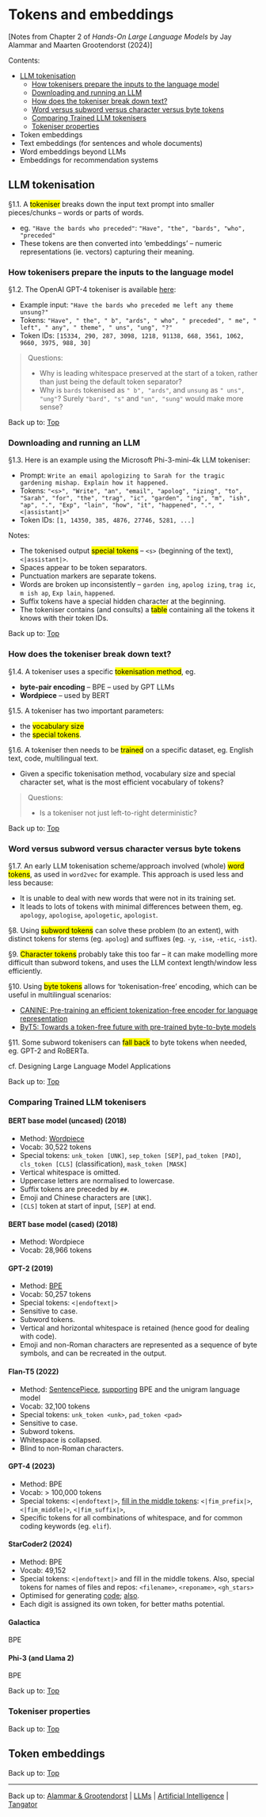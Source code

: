# Tokens and embeddings

[Notes from Chapter 2 of *Hands-On Large Language Models* by Jay Alammar and Maarten Grootendorst (2024)]

Contents:
- [LLM tokenisation](#llm-tokenisation)
  - [How tokenisers prepare the inputs to the language model](#how-tokenisers-prepare-the-inputs-to-the-language-model)
  - [Downloading and running an LLM](#downloading-and-running-an-llm)
  - [How does the tokeniser break down text?](#how-does-the-tokeniser-break-down-text)
  - [Word versus subword versus character versus byte tokens](#word-versus-subword-versus-character-versus-byte-tokens)
  - [Comparing Trained LLM tokenisers](#comparing-trained-llm-tokenisers)
  - [Tokeniser properties](#tokeniser-properties)
- Token embeddings
- Text embeddings (for sentences and whole documents)
- Word embeddings beyond LLMs
- Embeddings for recommendation systems

## LLM tokenisation

§1.1. A <mark>tokeniser</mark> breaks down the input text prompt into smaller pieces/chunks – words or parts of words.
- eg. `"Have the bards who preceded"`: `"Have", "the", "bards", "who", "preceded"`
- These tokens are then converted into ‘embeddings’ – numeric representations (ie. vectors) capturing their meaning.

### How tokenisers prepare the inputs to the language model

§1.2. The OpenAI GPT-4 tokeniser is available [here](https://platform.openai.com/tokenizer):
- Example input: `"Have the bards who preceded me left any theme unsung?"`
- Tokens: `"Have", " the", " b", "ards", " who", " preceded", " me", " left", " any", " theme", " uns", "ung", "?"`
- Token IDs: `[15334, 290, 287, 3098, 1218, 91138, 668, 3561, 1062, 9660, 3975, 988, 30]`

> Questions:
> - Why is leading whitespace preserved at the start of a token, rather than just being the default token separator?
> - Why is `bards` tokenised as `" b", "ards"`, and `unsung` as `" uns", "ung"`? Surely `"bard", "s"` and `"un", "sung"` would make more sense?

Back up to: [Top](#)

### Downloading and running an LLM

§1.3. Here is an example using the Microsoft Phi-3-mini-4k LLM tokeniser:
- Prompt: `Write an email apologizing to Sarah for the tragic gardening mishap. Explain how it happened.`
- Tokens: `"<s>", "Write", "an", "email", "apolog", "izing", "to", "Sarah", "for", "the", "trag", "ic", "garden", "ing", "m", "ish", "ap", ".", "Exp", "lain", "how", "it", "happened", ".", "<|assistant|>"`
- Token IDs: `[1, 14350, 385, 4876, 27746, 5281, ...]`

Notes:
- The tokenised output <mark>special tokens</mark> – `<s>` (beginning of the text), `<|assistant|>`.
- Spaces appear to be token separators.
- Punctuation markers are separate tokens.
- Words are broken up inconsistently – `garden ing`, `apolog izing`, `trag ic`, `m ish ap`, `Exp lain`, `happened`.
- Suffix tokens have a special hidden character at the beginning.
- The tokeniser contains (and consults) a <mark>table</mark> containing all the tokens it knows with their token IDs. 

Back up to: [Top](#)

### How does the tokeniser break down text?

§1.4. A tokeniser uses a specific <mark>tokenisation method</mark>, eg.
- **byte-pair encoding** – BPE – used by GPT LLMs
- **Wordpiece** – used by BERT

§1.5. A tokeniser has two important parameters:
- the <mark>vocabulary size</mark>
- the <mark>special tokens</mark>.

§1.6. A tokeniser then needs to be <mark>trained</mark> on a specific dataset, eg. English text, code, multilingual text.
- Given a specific tokenisation method, vocabulary size and special character set, what is the most efficient vocabulary of tokens? 

> Questions:
> - Is a tokeniser not just left-to-right deterministic?

Back up to: [Top](#)

### Word versus subword versus character versus byte tokens

§1.7. An early LLM tokenisation scheme/approach involved (whole) <mark>word tokens</mark>, as used in `word2vec` for example. This approach is used less and less because:
- It is unable to deal with new words that were not in its training set.
- It leads to lots of tokens with minimal differences between them, eg. `apology`, `apologise`, `apologetic`, `apologist`.

§8. Using <mark>subword tokens</mark> can solve these problem (to an extent), with distinct tokens for stems (eg. `apolog`) and suffixes (eg. `-y`, `-ise`, `-etic`, `-ist`).

§9. <mark>Character tokens</mark> probably take this too far – it can make modelling more difficult than subword tokens, and uses the LLM context length/window less efficiently.

§10. Using <mark>byte tokens</mark> allows for ‘tokenisation-free’ encoding, which can be useful in multilingual scenarios:
- [CANINE: Pre-training an efficient tokenization-free encoder for language representation](https://arxiv.org/pdf/2103.06874)
- [ByT5: Towards a token-free future with pre-trained byte-to-byte models](https://arxiv.org/pdf/2105.13626)

§11. Some subword tokenisers can <mark>fall back</mark> to byte tokens when needed, eg. GPT-2 and RoBERTa.

cf. Designing Large Language Model Applications

Back up to: [Top](#)

### Comparing Trained LLM tokenisers

#### BERT base model (uncased) (2018)

- Method: [Wordpiece](https://static.googleusercontent.com/media/research.google.com/en//pubs/archive/37842.pdf)
- Vocab: 30,522 tokens
- Special tokens: `unk_token [UNK]`, `sep_token [SEP]`, `pad_token [PAD]`, `cls_token [CLS]` (classification), `mask_token [MASK]`
- Vertical whitespace is omitted.
- Uppercase letters are normalised to lowercase.
- Suffix tokens are preceded by `##`.
- Emoji and Chinese characters are `[UNK]`.
- `[CLS]` token at start of input, `[SEP]` at end.

#### BERT base model (cased) (2018)

- Method: Wordpiece
- Vocab: 28,966 tokens

#### GPT-2 (2019)

- Method: [BPE](https://arxiv.org/pdf/1508.07909)
- Vocab: 50,257 tokens
- Special tokens: `<|endoftext|>`
- Sensitive to case.
- Subword tokens.
- Vertical and horizontal whitespace is retained (hence good for dealing with code).
- Emoji and non-Roman characters are represented as a sequence of byte symbols, and can be recreated in the output.

#### Flan-T5 (2022)

- Method: [SentencePiece](https://arxiv.org/pdf/1808.06226), [supporting](https://arxiv.org/pdf/1804.10959) BPE and the unigram language model
- Vocab: 32,100 tokens
- Special tokens: `unk_token <unk>`, `pad_token <pad>`
- Sensitive to case.
- Subword tokens.
- Whitespace is collapsed.
- Blind to non-Roman characters.

#### GPT-4 (2023)

- Method: BPE
- Vocab: > 100,000 tokens
- Special tokens: `<|endoftext|>`, [fill in the middle tokens](https://arxiv.org/pdf/2207.14255): `<|fim_prefix|>`, `<|fim_middle|>`, `<|fim_suffix|>`,
- Specific tokens for all combinations of whitespace, and for common coding keywords (eg. `elif`).

#### StarCoder2 (2024)

- Method: BPE
- Vocab: 49,152
- Special tokens: `<|endoftext|>` and fill in the middle tokens. Also, special tokens for names of files and repos: `<filename>`, `<reponame>`, `<gh_stars>`
- Optimised for generating [code](https://arxiv.org/pdf/2305.06161); [also](https://arxiv.org/pdf/2402.19173).
- Each digit is assigned its own token, for better maths potential.

#### Galactica

BPE

#### Phi-3 (and Llama 2)

BPE

Back up to: [Top](#)

### Tokeniser properties

Back up to: [Top](#)

## Token embeddings

Back up to: [Top](#)

----

Back up to: [Alammar & Grootendorst](index.md) | [LLMs](../index.md) | [Artificial Intelligence](../../index.md) | [Tangator](../../../index.md)
